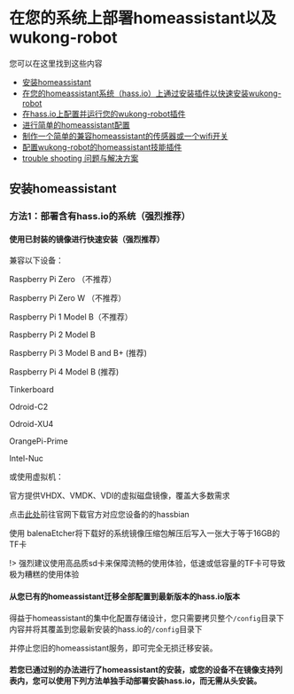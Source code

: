 # 在您的系统上部署homeassistant以及wukong-robot


您可以在这里找到这些内容

* [安装homeassistant](/install?id=方式二：手动安装)
* [在您的homeassistant系统（hass.io）上通过安装插件以快速安装wukong-robot](/install?id=方式二：手动安装)
* [在hass.io上配置并运行您的wukong-robot插件](/install?id=其他安装方式)
* [进行简单的homeassistant配置](/install?id=其他安装方式)
* [制作一个简单的兼容homeassistant的传感器或一个wifi开关](/install?id=其他安装方式)
* [配置wukong-robot的homeassistant技能插件](/install?id=其他安装方式)
* [trouble shooting  问题与解决方案](/install?id=其他安装方式)

## 安装homeassistant

### 方法1：部署含有hass.io的系统（强烈推荐）

#### 使用已封装的镜像进行快速安装（强烈推荐）

兼容以下设备：

Raspberry Pi Zero （不推荐）

Raspberry Pi Zero W （不推荐）

Raspberry Pi 1 Model B（不推荐）

Raspberry Pi 2 Model B

Raspberry Pi 3 Model B and B+  (推荐)

Raspberry Pi 4 Model B  (推荐)

Tinkerboard

Odroid-C2

Odroid-XU4

OrangePi-Prime

Intel-Nuc

或使用虚拟机：

官方提供VHDX、VMDK、VDI的虚拟磁盘镜像，覆盖大多数需求

点击[此处](https://www.home-assistant.io/hassio/installation/)前往官网下载官方对应您设备的的hassbian

使用 balenaEtcher将下载好的系统镜像压缩包解压后写入一张大于等于16GB的TF卡

!> 强烈建议使用高品质sd卡来保障流畅的使用体验，低速或低容量的TF卡可导致极为糟糕的使用体验


#### 从您已有的homeassistant迁移全部配置到最新版本的hass.io版本

得益于homeassistant的集中化配置存储设计，您只需要拷贝整个```/config```目录下内容并将其覆盖到您最新安装的hass.io的```/config```目录下

并停止您旧的homeassistant服务，即可完全无损迁移安装。

#### 若您已通过别的办法进行了homeassistant的安装，或您的设备不在镜像支持列表内，您可以使用下列方法单独手动部署安装hass.io，而无需从头安装。



